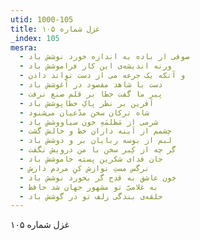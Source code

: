 ```yaml
---
utid: 1000-105
title: غزل شماره ۱۰۵
_index: 105
mesra:
  - صوفی ار باده به اندازه خورد نوشش باد
  - ورنه اندیشه‌ی این کار فراموشش باد
  - و آنکه یک جرعه می از دست تواند دادن
  - دست با شاهد مقصود در آغوشش باد
  - پیر ما گفت خطا بر قلم صنع نرفت
  - آفرین بر نظر پاکِ خطاپوشش باد
  - شاه ترکان سخن مدّعیان می‌شنود
  - شرمی از مَظلمَهِ خون سیاووشش باد
  - چشمم از آینه داران خط و خالش گشت
  - لبم از بوسه ربایان بر و دوشش باد
  - گر چه از کِبر سخن با من درویش نگفت
  - جان فدای شکرین پسته خاموشش باد
  - نرگس مستِ نوازش کنِ مردم دارش
  - خون عاشق به قدح گر بخورد نوشش باد
  - به غلامیّ تو مشهور جهان شد حافظ
  - حلقه‌ی بندگی زلف تو در گوشش باد
---
```

غزل شماره ۱۰۵
